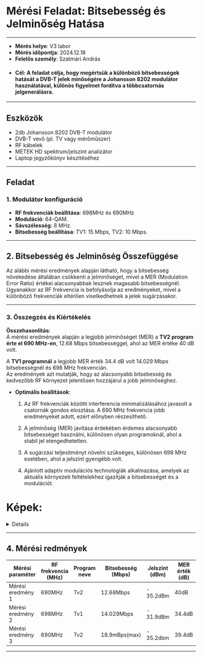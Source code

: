 # Mérési Feladat: Bitsebesség és Jelminőség Hatása

---

- **Mérés helye**: V3 labor
- **Mérés időpontja**: 2024.12.18
- **Felelős személy**: Szatmári András
- #### Cél: A feladat célja, hogy megértsük a különböző bitsebességek hatását a DVB-T jelek minőségére a Johansson 8202 modulátor használatával, különös figyelmet fordítva a többcsatornás jelgenerálásra.
---


## Eszközök
- 2db Johansson 8202 DVB-T modulátor
- DVB-T vevő (pl. TV vagy mérőműszer)
- RF kábelek
- METEK HD spektrum/jelszint analizátor
- Laptop jegyzőkönyv készítéséhez

---

## Feladat

### 1. Modulátor konfiguráció
- **RF frekvenciák beállítása**: 698MHz és 690MHz
- **Moduláció**: 64-QAM.
- **Sávszélesség**: 8 MHz.
- **Bitsebesség beállítása**: TV1: 15 Mbps, TV2: 10 Mbps.

---


## 2. Bitsebesség és Jelminőség Összefüggése

Az alábbi mérési eredmények alapján látható, hogy a bitsebesség növekedése általában csökkenti a jelminőséget, mivel a MER (Modulation Error Ratio) értékei alacsonyabbak lesznek magasabb bitsebességnél. Ugyanakkor az RF frekvencia is befolyásolja az eredményeket, mivel a különböző frekvenciák eltérően viselkedhetnek a jelek sugárzásakor.

---


### 3. Összegzés és Kiértékelés

**Összehasonlítás**:  
  A mérési eredmények alapján a legjobb jelminőséget (MER) a **TV2 program érte el 690 MHz-en**, 12.68 Mbps bitsebességgel, ahol az MER értéke 40 dB volt.  

  A **TV1 programnál** a legjobb MER érték 34.4 dB volt 14.029 Mbps bitsebességnél és 698 MHz frekvencián.  
  Az eredmények azt mutatják, hogy az alacsonyabb bitsebesség és kedvezőbb RF környezet jelentősen hozzájárul a jobb jelminőséghez.

- **Optimális beállítások**:
  
  1. Az RF frekvenciák közötti interferencia minimalizálásához javasolt a csatornák gondos elosztása. A 690 MHz frekvencia jobb eredményeket adott, ezért előnyben részesíthető.  

  2. A jelminőség (MER) javítása érdekében érdemes alacsonyabb bitsebességet használni, különösen olyan programoknál, ahol a stabil jel elengedhetetlen.  

  3. A sugárzási teljesítményt növelni szükséges, különösen 698 MHz esetében, ahol a jelszint gyengébb volt.  

  4. Ajánlott adaptív modulációs technológiák alkalmazása, amelyek az aktuális környezeti feltételekhez igazítják a bitsebességet és a modulációt.  

# Képek:

  <details>
    
  <img src="https://raw.githubusercontent.com/1SzatmariAndras6/TAVKOZLES/refs/heads/main/JEGYZOKONYV/05.%20-%20Bitsebess%C3%A9g%20jelmin%C5%91s%C3%A9g%20m%C3%A9r%C3%A9s/its_snapshot_0001%20(2).bmp">
    
  <img src="https://raw.githubusercontent.com/1SzatmariAndras6/TAVKOZLES/refs/heads/main/JEGYZOKONYV/05.%20-%20Bitsebess%C3%A9g%20jelmin%C5%91s%C3%A9g%20m%C3%A9r%C3%A9s/its_snapshot_0002%20(2).bmp">
  
  <img src="https://raw.githubusercontent.com/1SzatmariAndras6/TAVKOZLES/refs/heads/main/JEGYZOKONYV/05.%20-%20Bitsebess%C3%A9g%20jelmin%C5%91s%C3%A9g%20m%C3%A9r%C3%A9s/its_snapshot_0003%20(1).bmp">
  
  <img src="https://raw.githubusercontent.com/1SzatmariAndras6/TAVKOZLES/refs/heads/main/JEGYZOKONYV/05.%20-%20Bitsebess%C3%A9g%20jelmin%C5%91s%C3%A9g%20m%C3%A9r%C3%A9s/its_snapshot_0004%20(1).bmp">
    
  </details>

---

## 4. Mérési redmények

| Mérési paraméter   | RF frekvencia (MHz) | Program neve | Bitsebesség (Mbps) | Jelszint (dBm) | MER érték (dB) |
|--------------------|---------------------|--------------|--------------------|----------------|----------------|
| Mérési eredmény 1  |     690MHz          |   Tv2        |    12.68Mbps       |  - 35.2dBm     |     40dB       |
| Mérési eredmény 2  |     698MHz          |   Tv1        |    14.029Mbps      |  - 31.9dBm     |     34.4dB     |
| Mérési eredmény 3  |     690MHz          |   Tv2        |    18.9mBps(max)   |  - 35.2dbm     |     39.4dB     |

---
